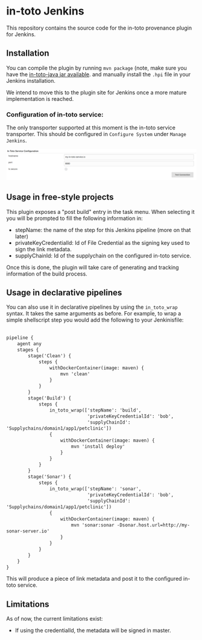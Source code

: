 in-toto Jenkins
===============

This repository contains the source code for the in-toto provenance plugin for
Jenkins.

## Installation

You can compile the plugin by running `mvn package` (note, make sure
you have the [in-toto-java jar available](https://github.com/controlplaneio/in-toto-java).
and manually install the `.hpi` file in your Jenkins installation.

We intend to move this to the plugin site for Jenkins once a more mature
implementation is reached.

### Configuration of in-toto service:

The only transporter supported at this moment is the in-toto service transporter. This should
be configured in `Configure System` under `Manage Jenkins`.

![Configuration](images/in_toto_service_configuration.png)


## Usage in free-style projects

This plugin exposes a "post build" entry in the task menu. When selecting it
you will be prompted to fill the following information in:

- stepName: the name of the step for this Jenkins pipeline (more on that later)
- privateKeyCredentialId: Id of File Credential as the signing key used to sign the link metadata.
- supplyChainId: Id of the supplychain on the configured in-toto service.

Once this is done, the plugin will take care of generating and tracking
information of the build process.

## Usage in declarative pipelines

You can also use it in declarative pipelines by using the `in_toto_wrap`
syntax. It takes the same arguments as before. For example, to wrap a simple
shellscript step you would add the following to your Jenkinisfile:

```

pipeline {
    agent any
    stages {
        stage('Clean') {
            steps {
                withDockerContainer(image: maven) {
                    mvn 'clean'
                }
            }
        }
        stage('Build') {
            steps {
                in_toto_wrap(['stepName': 'build',
                              'privateKeyCredentialId': 'bob',
                              'supplyChainId': 'Supplychains/domain1/app1/petclinic'])
                {
                    withDockerContainer(image: maven) {
                        mvn 'install deploy'
                    }
                }
            }
        }
        stage('Sonar') {
            steps {
                in_toto_wrap(['stepName': 'sonar',
                              'privateKeyCredentialId': 'bob',
                              'supplyChainId': 'Supplychains/domain1/app1/petclinic'])
                {
                    withDockerContainer(image: maven) {
                        mvn 'sonar:sonar -Dsonar.host.url=http://my-sonar-server.io'
                    }
                }
            }
        }
    }
}
```

This will produce a piece of link metadata and post it to the configured in-toto service.

## Limitations

As of now, the current limitations exist:

- If using the credentialId, the metadata will be signed in master.
